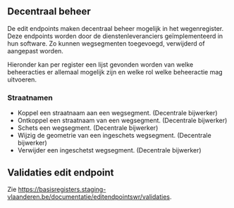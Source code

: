 ## Decentraal beheer

De edit endpoints maken decentraal beheer mogelijk in het wegenregister. Deze endpoints worden door de dienstenleveranciers geïmplementeerd in hun software. Zo kunnen wegsegmenten toegevoegd, verwijderd of aangepast worden. 

Hieronder kan per register een lijst gevonden worden van welke beheeracties er allemaal mogelijk zijn en welke rol welke beheeractie mag uitvoeren.

### Straatnamen
* Koppel een straatnaam aan een wegsegment. (Decentrale bijwerker)
* Ontkoppel een straatnaam van een wegsegment. (Decentrale bijwerker)
* Schets een wegsegment. (Decentrale bijwerker)
* Wijzig de geometrie van een ingeschets wegsegment. (Decentrale bijwerker)
* Verwijder een ingeschetst wegsegment. (Decentrale bijwerker)

 ## Validaties edit endpoint
 
Zie https://basisregisters.staging-vlaanderen.be/documentatie/editendpointswr/validaties.
